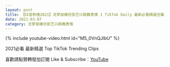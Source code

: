 ```yaml
---
layout: post
title: 【抖音熱搜2021】沈梦辰模仿张艺兴跳舞表情 1 TikTok Daily 最新必看精選合集2021 03 07
date: 2021-03-07
category: 沈梦辰模仿张艺兴跳舞表情
---
```


{% include youtube-video.html id="M5_0VnQJlbU" %}

2021必看 最新精選 Top TikTok Trending Clips

喜歡請點贊轉發加訂閱 Like & Subscribe：[YouTube](https://www.youtube.com/channel/UCAoR7VcanIPd04uEq_GIylA/videos)

